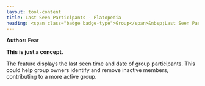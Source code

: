 ```yaml
---
layout: tool-content
title: Last Seen Participants - Platopedia
heading: <span class="badge badge-type">Group</span>&nbsp;Last Seen Participants
---
```


<div class="linebreak"></div>

**Author:** Fear

**This is just a concept.**

The feature displays the last seen time and date of group participants. This could help group owners identify and remove inactive members, contributing to a more active group.

<div class="linebreak"></div>

<div class="content-image" data-url="/docs/assets/images/concepts/lastseenparticipants.png" data-width="600px" data-label=""></div>

<div class="linebreak"></div>
